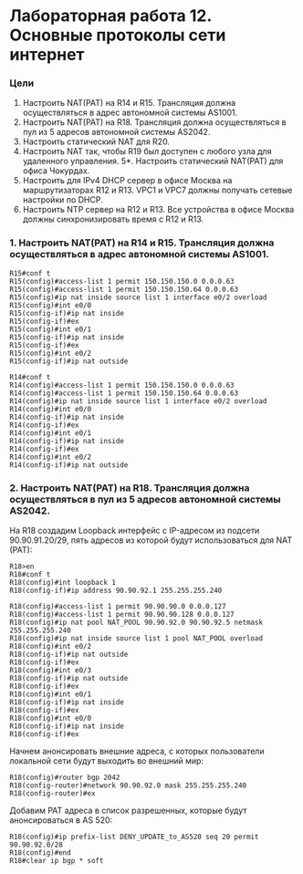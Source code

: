 # Лабораторная работа 12. Основные протоколы сети интернет
### Цели
1. Настроить NAT(PAT) на R14 и R15. Трансляция должна осуществляться в адрес автономной системы AS1001.
2. Настроить NAT(PAT) на R18. Трансляция должна осуществляться в пул из 5 адресов автономной системы AS2042.
3. Настроить статический NAT для R20.
4. Настроить NAT так, чтобы R19 был доступен с любого узла для удаленного управления.
5*. Настроить статический NAT(PAT) для офиса Чокурдах.
6. Настроить для IPv4 DHCP сервер в офисе Москва на маршрутизаторах R12 и R13. VPC1 и VPC7 должны получать сетевые настройки по DHCP.
7. Настроить NTP сервер на R12 и R13. Все устройства в офисе Москва должны синхронизировать время с R12 и R13.
### 1. Настроить NAT(PAT) на R14 и R15. Трансляция должна осуществляться в адрес автономной системы AS1001.
```
R15#conf t
R15(config)#access-list 1 permit 150.150.150.0 0.0.0.63
R15(config)#access-list 1 permit 150.150.150.64 0.0.0.63
R15(config)#ip nat inside source list 1 interface e0/2 overload
R15(config)#int e0/0
R15(config-if)#ip nat inside
R15(config-if)#ex
R15(config)#int e0/1
R15(config-if)#ip nat inside
R15(config-if)#ex
R15(config)#int e0/2
R15(config-if)#ip nat outside
```
```
R14#conf t
R14(config)#access-list 1 permit 150.150.150.0 0.0.0.63
R14(config)#access-list 1 permit 150.150.150.64 0.0.0.63
R14(config)#ip nat inside source list 1 interface e0/2 overload
R14(config)#int e0/0
R14(config-if)#ip nat inside
R14(config-if)#ex
R14(config)#int e0/1
R14(config-if)#ip nat inside
R14(config-if)#ex
R14(config)#int e0/2
R14(config-if)#ip nat outside
```
### 2. Настроить NAT(PAT) на R18. Трансляция должна осуществляться в пул из 5 адресов автономной системы AS2042.
На R18 создадим Loopback интерфейс с IP-адресом из подсети 90.90.91.20/29, пять адресов из которой будут использоваться для NAT (PAT):
```
R18>en
R18#conf t
R18(config)#int loopback 1
R18(config-if)#ip address 90.90.92.1 255.255.255.240
```
```
R18(config)#access-list 1 permit 90.90.90.0 0.0.0.127
R18(config)#access-list 1 permit 90.90.90.128 0.0.0.127
R18(config)#ip nat pool NAT_POOL 90.90.92.0 90.90.92.5 netmask 255.255.255.240
R18(config)#ip nat inside source list 1 pool NAT_POOL overload
R18(config)#int e0/2
R18(config-if)#ip nat outside
R18(config-if)#ex
R18(config)#int e0/3
R18(config-if)#ip nat outside
R18(config-if)#ex
R18(config)#int e0/1
R18(config-if)#ip nat inside
R18(config-if)#ex
R18(config)#int e0/0
R18(config-if)#ip nat inside
R18(config-if)#ex
```
Начнем анонсировать внешние адреса, с которых пользователи локальной сети будут выходить во внешний мир:
```
R18(config)#router bgp 2042
R18(config-router)#network 90.90.92.0 mask 255.255.255.240
R18(config-router)#ex
```
Добавим PAT адреса в список разрешенных, которые будут анонсироваться в AS 520:
```
R18(config)#ip prefix-list DENY_UPDATE_to_AS520 seq 20 permit 90.90.92.0/28
R18(config)#end
R18#clear ip bgp * soft
```
